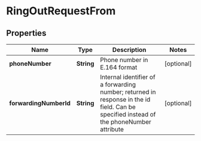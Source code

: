 
# RingOutRequestFrom

## Properties
Name | Type | Description | Notes
------------ | ------------- | ------------- | -------------
**phoneNumber** | **String** | Phone number in E.164 format |  [optional]
**forwardingNumberId** | **String** | Internal identifier of a forwarding number; returned in response in the id field. Can be specified instead of the phoneNumber attribute |  [optional]



